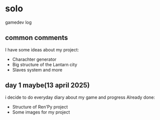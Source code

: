 # solo
gamedev log

## common comments
I have some ideas about my project:
- Charachter generator
- Big structure of the Lantarn city
- Slaves system and more
## day 1 maybe(13 april 2025)
i decide to do everyday diary about my game and progress
Already done:
- Structure of Ren'Py project
- Some images for my project
